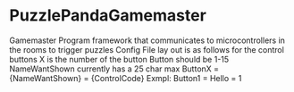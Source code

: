 # PuzzlePandaGamemaster
Gamemaster Program framework that communicates to microcontrollers in the rooms to trigger puzzles
Config File lay out is as follows
for the control buttons X is the number of the button
Button should be 1-15
NameWantShown currently has a 25 char max
ButtonX = {NameWantShown} = {ControlCode}
Exmpl:
    Button1 = Hello = 1
